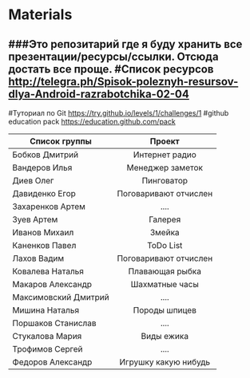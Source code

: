 # Materials
###Это репозитарий где я буду хранить все презентации/ресурсы/ссылки. Отсюда достать все проще.
#Список ресурсов
http://telegra.ph/Spisok-poleznyh-resursov-dlya-Android-razrabotchika-02-04
-----------------
#Туториал по Git
https://try.github.io/levels/1/challenges/1
#github education pack
https://education.github.com/pack

| Список группы  | Проект |
| ------------- |:-------------:|
|Бобков Дмитрий | Интернет радио |
|Вандеров Илья  | Менеджер заметок |
|Диев Олег      | Пинговатор |
|Давиденко Егор  | Поговаривают отчислен |
|Захаренков Артем | .... |
|Зуев Артем      | Галерея |
|Иванов Михаил   | Змейка |
|Каненков Павел  | ToDo List |
|Лахов Вадим     | Поговаривают отчислен |
|Ковалева Наталья | Плавающая рыбка |
|Макаров Александр | Шахматные часы |
|Максимовский Дмитрий | .... |
|Мишина Наталья  | Породы шпицев |
|Поршаков Станислав | .... |
|Стукалова Мария    | Виды ежика |
|Трофимов Сергей    | .... |
|Федоров Александр  | Игрушку какую нибудь |
